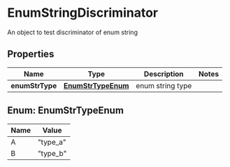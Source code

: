 

# EnumStringDiscriminator

An object to test discriminator of enum string

## Properties

| Name | Type | Description | Notes |
|------------ | ------------- | ------------- | -------------|
|**enumStrType** | [**EnumStrTypeEnum**](#EnumStrTypeEnum) | enum string type |  |



## Enum: EnumStrTypeEnum

| Name | Value |
|---- | -----|
| A | &quot;type_a&quot; |
| B | &quot;type_b&quot; |



